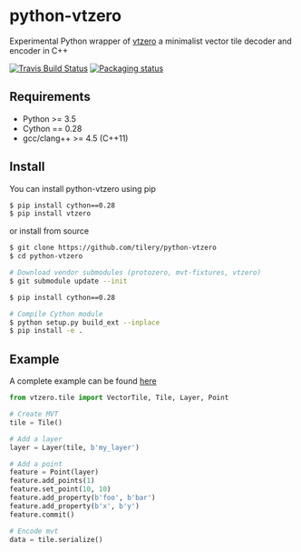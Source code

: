 # python-vtzero

Experimental Python wrapper of [vtzero](https://github.com/mapbox/vtzero) a minimalist vector tile decoder and encoder in C++

[![Travis Build Status](https://travis-ci.org/tilery/python-vtzero.svg?branch=master)](https://travis-ci.org/tilery/python-vtzero)
[![Packaging status](https://badge.fury.io/py/vtzero.svg)](https://badge.fury.io/py/vtzero)

## Requirements

- Python >= 3.5
- Cython == 0.28
- gcc/clang++ >= 4.5 (C++11)

## Install 

You can install python-vtzero using pip

```bash
$ pip install cython==0.28
$ pip install vtzero
```

or install from source

```bash
$ git clone https://github.com/tilery/python-vtzero
$ cd python-vtzero

# Download vendor submodules (protozero, mvt-fixtures, vtzero)
$ git submodule update --init

$ pip install cython==0.28

# Compile Cython module
$ python setup.py build_ext --inplace
$ pip install -e .
```

## Example

A complete example can be found [here](example/__init__.py)

```python
from vtzero.tile import VectorTile, Tile, Layer, Point

# Create MVT
tile = Tile()

# Add a layer
layer = Layer(tile, b'my_layer')

# Add a point
feature = Point(layer)
feature.add_points(1)
feature.set_point(10, 10)
feature.add_property(b'foo', b'bar')
feature.add_property(b'x', b'y')
feature.commit()

# Encode mvt
data = tile.serialize()
```